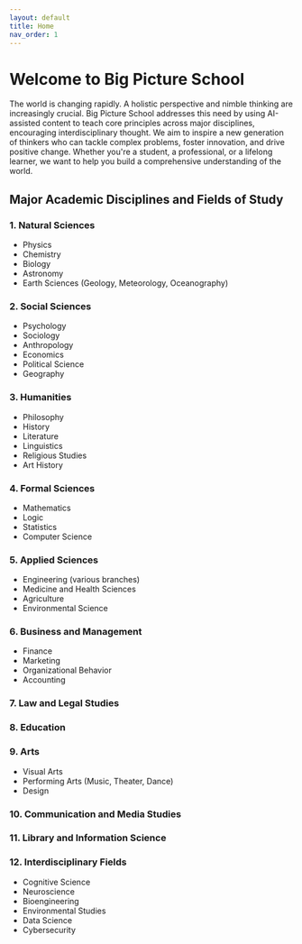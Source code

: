 ```yaml
---
layout: default
title: Home
nav_order: 1
---
```


# **Welcome to Big Picture School**

The world is changing rapidly. A holistic perspective and nimble thinking are increasingly crucial. Big Picture School addresses this need by using AI-assisted content to teach core principles across major disciplines, encouraging interdisciplinary thought. We aim to inspire a new generation of thinkers who can tackle complex problems, foster innovation, and drive positive change. Whether you're a student, a professional, or a lifelong learner, we want to help you build a comprehensive understanding of the world.

## Major Academic Disciplines and Fields of Study

### 1. Natural Sciences
* Physics
* Chemistry
* Biology
* Astronomy
* Earth Sciences (Geology, Meteorology, Oceanography)

### 2. Social Sciences
* Psychology
* Sociology
* Anthropology
* Economics
* Political Science
* Geography

### 3. Humanities
* Philosophy
* History
* Literature
* Linguistics
* Religious Studies
* Art History

### 4. Formal Sciences
* Mathematics
* Logic
* Statistics
* Computer Science

### 5. Applied Sciences
* Engineering (various branches)
* Medicine and Health Sciences
* Agriculture
* Environmental Science

### 6. Business and Management
* Finance
* Marketing
* Organizational Behavior
* Accounting

### 7. Law and Legal Studies

### 8. Education

### 9. Arts
* Visual Arts
* Performing Arts (Music, Theater, Dance)
* Design

### 10. Communication and Media Studies

### 11. Library and Information Science

### 12. Interdisciplinary Fields
* Cognitive Science
* Neuroscience
* Bioengineering
* Environmental Studies
* Data Science
* Cybersecurity
